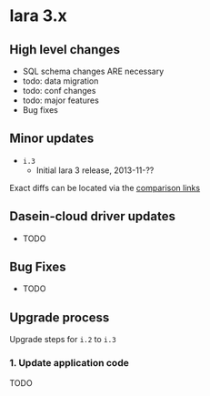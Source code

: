 # Iara 3.x

## High level changes

* SQL schema changes ARE necessary
* todo: data migration
* todo: conf changes
* todo: major features
* Bug fixes

## Minor updates

* <code>i.3</code>
    * Initial Iara 3 release, 2013-11-??

Exact diffs can be located via the [comparison links](https://docs.int.enstratus.com/qa/namedreleases.html)

## Dasein-cloud driver updates

* TODO


## Bug Fixes

* TODO

## Upgrade process

Upgrade steps for <code>i.2</code> to <code>i.3</code>

### 1. Update application code

TODO

